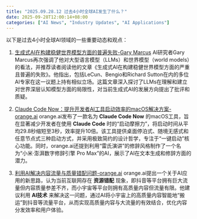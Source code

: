 ```yaml
---
title: "2025.09.28.12 过去4小时全球AI发生了什么？"
date: 2025-09-28T12:00:14+08:00
categories: ["AI News", "Industry Updates", "AI Applications"]
---
```


以下是过去4小时全球AI领域的一些重要动态和观点：

1.  [生成式AI在构建稳健世界模型方面的普遍失败-Gary Marcus](https://x.com/GaryMarcus/status/1972135769944035799)
    AI研究者Gary Marcus再次强调了他对大型语言模型（LLMs）和世界模型（world models）的看法，并推荐读者阅读他的文章《生成式AI在构建稳健世界模型方面的严重且普遍的失败》。他指出，包括LeCun、Bengio和Richard Sutton在内的多位AI专家在这一议题上持有相似立场。这篇文章深入探讨了LLMs在理解和建立对世界深层认知模型方面的局限性，对当前生成式AI的发展方向提出了批评和质疑。

2.  [Claude Code Now：提升开发者AI工具启动效率的macOS解决方案-orange.ai](https://x.com/oran_ge/status/1972109468105429188)
    orange.ai发布了一款名为 **Claude Code Now** 的macOS工具，旨在显著减少开发者在使用 **Claude Code** 时的“启动摩擦力”，将启动时间从平均29.8秒缩短至3秒，效率提升10倍。该工具提供桌面停泊式、随境无感式和任意节点式三种启动方式，并采用极致简约的设计哲学，专注于“一键启动”核心功能。同时，orange.ai还提到利用“雷氏演讲”的修辞风格制作了一个名为“小米·澎湃数字修辞引擎 Pro Max”的AI，展示了AI在文本生成和修辞方面的潜力。

3.  [利用AI解决内容流量与质量错配问题-orange.ai](https://x.com/oran_ge/status/1972123520143692108)
    orange.ai提出一个关于AI应用的新思路，认为当前互联网存在 **资源错配** 现象，即抖音等平台拥有巨大流量但内容质量参差不齐，而小宇宙等平台则拥有高质量内容但流量有限。他建议利用 **AI技术** 来解决这一问题，通过AI将小宇宙上的高质量内容智能地“搬运”到抖音等流量平台，从而实现高质量内容与大流量的有效结合，优化内容分发效率和用户体验。